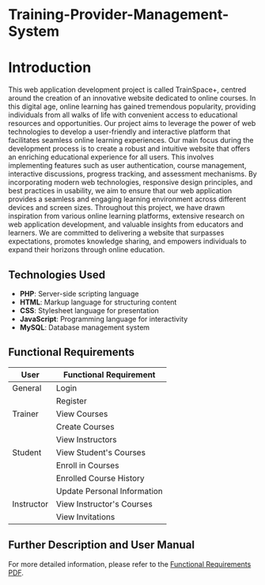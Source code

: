 # Training-Provider-Management-System

# Introduction

This web application development project is called TrainSpace+, centred around the creation
of an innovative website dedicated to online courses. In this digital age, online learning has
gained tremendous popularity, providing individuals from all walks of life with convenient
access to educational resources and opportunities. Our project aims to leverage the power of
web technologies to develop a user-friendly and interactive platform that facilitates seamless
online learning experiences.
Our main focus during the development process is to create a robust and intuitive website that
offers an enriching educational experience for all users. This involves implementing features
such as user authentication, course management, interactive discussions, progress tracking,
and assessment mechanisms. By incorporating modern web technologies, responsive design
principles, and best practices in usability, we aim to ensure that our web application provides
a seamless and engaging learning environment across different devices and screen sizes.
Throughout this project, we have drawn inspiration from various online learning platforms,
extensive research on web application development, and valuable insights from educators and
learners. We are committed to delivering a website that surpasses expectations, promotes
knowledge sharing, and empowers individuals to expand their horizons through online
education.


## Technologies Used
- **PHP**: Server-side scripting language
- **HTML**: Markup language for structuring content
- **CSS**: Stylesheet language for presentation
- **JavaScript**: Programming language for interactivity
- **MySQL**: Database management system


## Functional Requirements

| User      | Functional Requirement                       |
|-----------|----------------------------------------------|
| General   | Login                                        |
|           | Register                                     |
| Trainer   | View Courses                                 |
|           | Create Courses                               |
|           | View Instructors                             |
| Student   | View Student's Courses                       |
|           | Enroll in Courses                            |
|           | Enrolled Course History                      |
|           | Update Personal Information                  |
| Instructor| View Instructor's Courses                    |
|           | View Invitations                             |



## Further Description and User Manual

For more detailed information, please refer to the [Functional Requirements PDF]("https://github.com/ThamizharaasanMMU/Training-Provider-Management-System/blob/main/Report.pdf").
